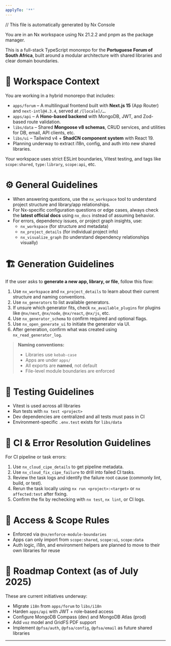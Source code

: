 ```yaml
---
applyTo: '**'
---
```


// This file is automatically generated by Nx Console

You are in an Nx workspace using Nx 21.2.2 and pnpm as the package manager.

This is a full-stack TypeScript monorepo for the **Portuguese Forum of South Africa**, built around a modular architecture with shared libraries and clear domain boundaries.

# 🧭 Workspace Context

You are working in a hybrid monorepo that includes:

- `apps/forum` – A multilingual frontend built with **Next.js 15** (App Router) and `next-intl@4.3.4`, served at `/[locale]/…`.
- `apps/api` – A **Hono-based backend** with MongoDB, JWT, and Zod-based route validation.
- `libs/data` – Shared **Mongoose v8 schemas**, CRUD services, and utilities for DB, email, API clients, etc.
- `libs/ui` – Tailwind v4 + **ShadCN component system** with React 19.
- Planning underway to extract i18n, config, and auth into new shared libraries.

Your workspace uses strict ESLint boundaries, Vitest testing, and tags like `scope:shared`, `type:library`, `scope:api`, etc.

# ⚙ General Guidelines

- When answering questions, use the `nx_workspace` tool to understand project structure and library/app relationships.
- For Nx-specific configuration questions or edge cases, always check the **latest official docs** using `nx_docs` instead of assuming behavior.
- For errors, dependency issues, or project graph insights, use:
  - `nx_workspace` (for structure and metadata)
  - `nx_project_details` (for individual project info)
  - `nx_visualize_graph` (to understand dependency relationships visually)

# 🏗 Generation Guidelines

If the user asks to **generate a new app, library, or file**, follow this flow:

1. Use `nx_workspace` and `nx_project_details` to learn about their current structure and naming conventions.
2. Use `nx_generators` to list available generators.
3. If unsure which generator fits, check `nx_available_plugins` for plugins like `@nx/next`, `@nx/node`, `@nx/react`, `@nx/js`, etc.
4. Use `nx_generator_schema` to confirm required and optional flags.
5. Use `nx_open_generate_ui` to initiate the generator via UI.
6. After generation, confirm what was created using `nx_read_generator_log`.

> **Naming conventions:**
> - Libraries use `kebab-case`
> - Apps are under `apps/`
> - All exports are **named**, not default
> - File-level module boundaries are enforced

# 🧪 Testing Guidelines

- Vitest is used across all libraries
- Run tests with `nx test <project>`
- Dev dependencies are centralized and all tests must pass in CI
- Environment-specific `.env.test` exists for `libs/data`

# 🧪 CI & Error Resolution Guidelines

For CI pipeline or task errors:

1. Use `nx_cloud_cipe_details` to get pipeline metadata.
2. Use `nx_cloud_fix_cipe_failure` to drill into failed CI tasks.
3. Review the task logs and identify the failure root cause (commonly lint, build, or test).
4. Rerun the task locally using `nx run <project>:<target>` or `nx affected:test` after fixing.
5. Confirm the fix by rechecking with `nx test`, `nx lint`, or CI logs.

# 🔐 Access & Scope Rules

- Enforced via `@nx/enforce-module-boundaries`
- Apps can only import from `scope:shared`, `scope:ui`, `scope:data`
- Auth logic, i18n, and environment helpers are planned to move to their own libraries for reuse

# 🧭 Roadmap Context (as of July 2025)

These are current initiatives underway:

- Migrate `i18n` from `apps/forum` to `libs/i18n`
- Harden `apps/api` with JWT + role-based access
- Configure MongoDB Compass (dev) and MongoDB Atlas (prod)
- Add `voz` model and GridFS PDF support
- Implement `@pfsa/auth`, `@pfsa/config`, `@pfsa/email` as future shared libraries

---
